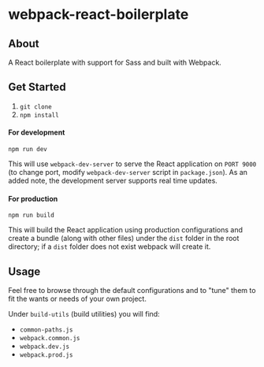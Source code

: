 # webpack-react-boilerplate

## About

A React boilerplate with support for Sass and built with Webpack.

## Get Started

1. `git clone`
1. `npm install`

#### For development
`npm run dev`

This will use `webpack-dev-server` to serve the React application on `PORT 9000` (to change port, modify `webpack-dev-server` script in `package.json`). As an added note, the development server supports real time updates.

#### For production
`npm run build`

This will build the React application using production configurations and create a bundle (along with other files) under the `dist` folder in the root directory; if a `dist` folder does not exist webpack will create it.

## Usage

Feel free to browse through the default configurations and to "tune" them to fit the wants or needs of your own project.

Under `build-utils` (build utilities) you will find:

- `common-paths.js`
- `webpack.common.js`
- `webpack.dev.js`
- `webpack.prod.js`